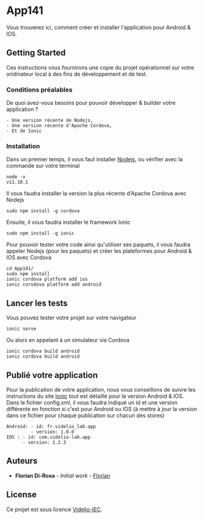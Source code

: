 # App141

Vous trouverez ici, comment créer et installer l'application pour Android & IOS.

## Getting Started

Ces instructions vous fournirons une copie du projet opérationnel sur votre oridinateur local à des fins de
développement et de test.

### Conditions préalables

De quoi avez-vous besoins pour pouvoir développer & builder votre application ?

```
- Une version récente de Nodejs,
- Une version récente d'Apache Cordova,
- Et de Ionic
```

### Installation

Dans un premier temps, il vous faut installer [Nodejs](https://nodejs.org/fr/), ou vérifier avec la commande sur votre terminal

```
node -v
v11.10.1
```

Il vous faudra installer la version la plus récente d'Apache Cordova avec Nodejs

```
sudo npm install -g cordova
```

Ensuite, il vous faudra installer le framework Ionic

```
sudo npm install -g ionic
```

Pour pouvoir tester votre code ainsi qu'utiliser ses paquets, il vous faudra appeler Nodejs (pour les paquets)
et créer les plateformes pour Android & IOS avec Cordova

```
cd App141/
sudo npm install
ionic cordova platform add ios
ionic corodova platform add android
```

## Lancer les tests

Vous pouvez tester votre projet sur votre navigateur

```
ionic serve
```

Ou alors en appelant à un simulateur via Cordova

```
ionic cordova build android
ionic cordova build android
```

## Publié votre application

Pour la publication de votre application, nous vous conseillons de suivre les instructions du site
[Ionic](https://ionicframework.com/docs/v1/guide/publishing.html) tout est détaillé pour la version Android
& IOS. Dans le fichier config.xml, il vous faudra indiqué un id et une version différente en fonction si c'est pour Android ou IOS (à mettre à jour la version dans ce fichier pour chaque
  publication sur chacun des stores)

```
Android: - id: fr.videlio_lab.app
         - version: 1.0.0
IOS : - id: com.videlio-lab.app
      - version: 1.2.3
```

## Auteurs

* **Florian Di-Rosa** - *Initial work* - [Florian](http://10.1.2.120:30000/Florian)


## License

Ce projet est sous licence [Videlio-IEC](https://www.videlio.com/).
